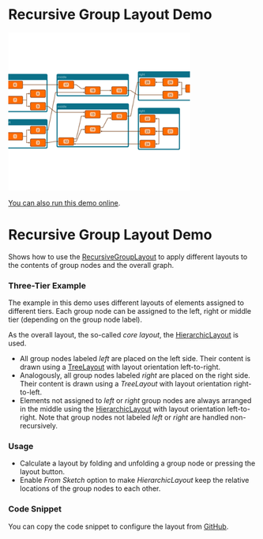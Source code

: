# Recursive Group Layout Demo

<img src="../../resources/image/recursivegroup.png" alt="demo-thumbnail" height="320"/>

[You can also run this demo online](https://live.yworks.com/demos/layout/recursivegroup/index.html).

# Recursive Group Layout Demo

Shows how to use the [RecursiveGroupLayout](https://docs.yworks.com/yfileshtml/#/api/RecursiveGroupLayout) to apply different layouts to the contents of group nodes and the overall graph.

### Three-Tier Example

The example in this demo uses different layouts of elements assigned to different tiers. Each group node can be assigned to the left, right or middle tier (depending on the group node label).

As the overall layout, the so-called _core layout_, the [HierarchicLayout](https://docs.yworks.com/yfileshtml/#/api/HierarchicLayout) is used.

- All group nodes labeled _left_ are placed on the left side. Their content is drawn using a [TreeLayout](https://docs.yworks.com/yfileshtml/#/api/TreeLayout) with layout orientation left-to-right.
- Analogously, all group nodes labeled _right_ are placed on the right side. Their content is drawn using a _TreeLayout_ with layout orientation right-to-left.
- Elements not assigned to _left_ or _right_ group nodes are always arranged in the middle using the [HierarchicLayout](https://docs.yworks.com/yfileshtml/#/api/HierarchicLayout) with layout orientation left-to-right. Note that group nodes not labeled _left_ or _right_ are handled non-recursively.

### Usage

- Calculate a layout by folding and unfolding a group node or pressing the layout button.
- Enable _From Sketch_ option to make _HierarchicLayout_ keep the relative locations of the group nodes to each other.

### Code Snippet

You can copy the code snippet to configure the layout from [GitHub](https://github.com/yWorks/yfiles-for-html-demos/blob/master/demos/layout/recursivegroup/ThreeTierLayout.ts).
